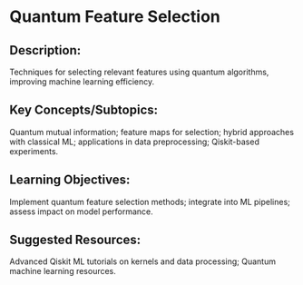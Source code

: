# Quantum Feature Selection


## Description: 
Techniques for selecting relevant features using quantum algorithms, improving machine learning efficiency.
## Key Concepts/Subtopics: 
Quantum mutual information; feature maps for selection; hybrid approaches with classical ML; applications in data preprocessing; Qiskit-based experiments.
## Learning Objectives: 
Implement quantum feature selection methods; integrate into ML pipelines; assess impact on model performance.
## Suggested Resources: 
Advanced Qiskit ML tutorials on kernels and data processing; Quantum machine learning resources.
